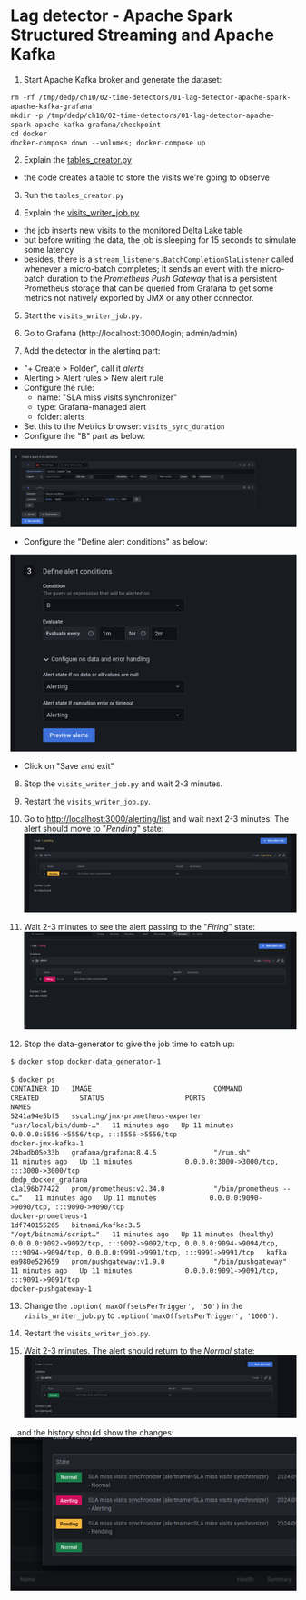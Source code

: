 # Lag detector - Apache Spark Structured Streaming and Apache Kafka

1. Start Apache Kafka broker and generate the dataset:
```
rm -rf /tmp/dedp/ch10/02-time-detectors/01-lag-detector-apache-spark-apache-kafka-grafana
mkdir -p /tmp/dedp/ch10/02-time-detectors/01-lag-detector-apache-spark-apache-kafka-grafana/checkpoint
cd docker
docker-compose down --volumes; docker-compose up
```

2. Explain the [tables_creator.py](tables_creator.py)
* the code creates a table to store the visits we're going to observe

3. Run the `tables_creator.py`

4. Explain the [visits_writer_job.py](visits_writer_job.py)
* the job inserts new visits to the monitored Delta Lake table
* but before writing the data, the job is sleeping for 15 seconds to simulate some latency
* besides, there is a `stream_listeners.BatchCompletionSlaListener` called whenever a micro-batch completes;
It sends an event with the micro-batch duration to the _Prometheus Push Gateway_ that is a persistent Prometheus
storage that can be queried from Grafana to get some metrics not natively exported by JMX or any other connector.

5. Start the `visits_writer_job.py`.

6. Go to Grafana (http://localhost:3000/login; admin/admin)
7. Add the detector in the alerting part:

* "+ Create > Folder", call it _alerts_
* Alerting > Alert rules > New alert rule
* Configure the rule:
  * name: "SLA miss visits synchronizer"
  * type: Grafana-managed alert
  * folder: alerts
* Set this to the Metrics browser: `visits_sync_duration`
* Configure the "B" part as below:

![alert_b_part.png](assets/alert_b_part.png)

* Configure the "Define alert conditions" as below:

![alert_conditions_part.png](assets/alert_conditions_part.png)

* Click on "Save and exit"

8. Stop the `visits_writer_job.py` and wait 2-3 minutes.

9. Restart the `visits_writer_job.py`.

10. Go to [http://localhost:3000/alerting/list](http://localhost:3000/alerting/list) and wait next 2-3 minutes. The alert should move to "_Pending_" state:
![alert_pending.png](assets/alert_pending.png)


11. Wait 2-3 minutes to see the alert passing to the "_Firing_" state:
![alert_firing.png](assets/alert_firing.png)

12. Stop the data-generator to give the job time to catch up:
```
$ docker stop docker-data_generator-1

$ docker ps
CONTAINER ID   IMAGE                              COMMAND                  CREATED          STATUS                    PORTS                                                                                                                             NAMES
5241a94e5bf5   sscaling/jmx-prometheus-exporter   "usr/local/bin/dumb-…"   11 minutes ago   Up 11 minutes             0.0.0.0:5556->5556/tcp, :::5556->5556/tcp                                                                                         docker-jmx-kafka-1
24badb05e33b   grafana/grafana:8.4.5              "/run.sh"                11 minutes ago   Up 11 minutes             0.0.0.0:3000->3000/tcp, :::3000->3000/tcp                                                                                         dedp_docker_grafana
c1a196b77422   prom/prometheus:v2.34.0            "/bin/prometheus --c…"   11 minutes ago   Up 11 minutes             0.0.0.0:9090->9090/tcp, :::9090->9090/tcp                                                                                         docker-prometheus-1
1df740155265   bitnami/kafka:3.5                  "/opt/bitnami/script…"   11 minutes ago   Up 11 minutes (healthy)   0.0.0.0:9092->9092/tcp, :::9092->9092/tcp, 0.0.0.0:9094->9094/tcp, :::9094->9094/tcp, 0.0.0.0:9991->9991/tcp, :::9991->9991/tcp   kafka
ea980e529659   prom/pushgateway:v1.9.0            "/bin/pushgateway"       11 minutes ago   Up 11 minutes             0.0.0.0:9091->9091/tcp, :::9091->9091/tcp                                                                                         docker-pushgateway-1

```

13. Change the `.option('maxOffsetsPerTrigger', '50')` in the `visits_writer_job.py` to 
`.option('maxOffsetsPerTrigger', '1000')`.

14. Restart the `visits_writer_job.py`.

15. Wait 2-3 minutes. The alert should return to the _Normal_ state:
![alert_normal.png](assets/alert_normal.png)

...and the history should show the changes:
![alert_history.png](assets/alert_history.png)
